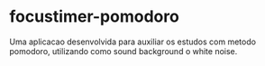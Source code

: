 # focustimer-pomodoro

Uma aplicacao desenvolvida para auxiliar os estudos com metodo pomodoro, utilizando como sound background o white noise.
